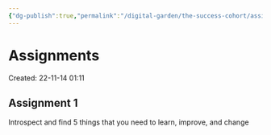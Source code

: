 ```yaml
---
{"dg-publish":true,"permalink":"/digital-garden/the-success-cohort/assignments/"}
---
```


# Assignments
Created: 22-11-14 01:11

## Assignment 1 
Introspect and find 5 things that you need to learn, improve, and change

